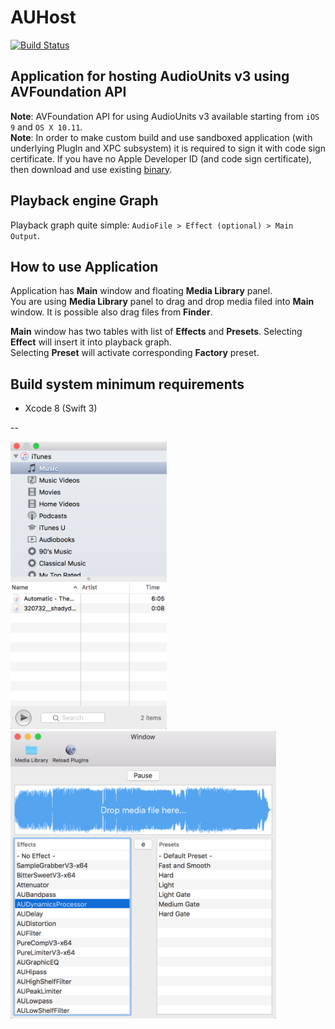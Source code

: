 # AUHost

[![Build Status](https://travis-ci.org/vgorloff/AUHost.svg?branch=master)](https://travis-ci.org/vgorloff/AUHost)

## Application for hosting AudioUnits v3 using AVFoundation API

**Note**: AVFoundation API for using AudioUnits v3 available starting from `iOS 9` and `OS X 10.11`.  
**Note**: In order to make custom build and use sandboxed application (with underlying PlugIn and XPC subsystem) it is required to sign it with code sign certificate. If you have no Apple Developer ID (and code sign certificate), then download and use existing [binary](https://github.com/vgorloff/AUHost/releases).

## Playback engine Graph

Playback graph quite simple: `AudioFile > Effect (optional) > Main Output`.

## How to use Application

Application has **Main** window and floating **Media Library** panel.  
You are using **Media Library** panel to drag and drop media filed into **Main** window. It is possible also drag files from **Finder**.

**Main** window has two tables with list of **Effects** and **Presets**.
Selecting **Effect** will insert it into playback graph.  
Selecting **Preset** will activate corresponding **Factory** preset.

## Build system minimum requirements

- Xcode 8 (Swift 3)

--

<img src="https://raw.githubusercontent.com/vgorloff/AUHost/master/Media/Screenshot-MediaLibrary.png" height="460" alt="Screenshot: Posts">&nbsp;
<img src="https://raw.githubusercontent.com/vgorloff/AUHost/master/Media/Screenshot-MainWindow.png" height="460" alt="Screenshot: Friends">
